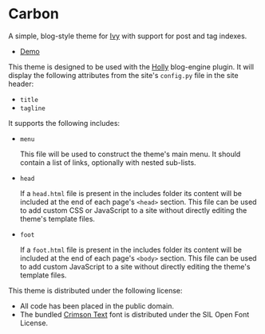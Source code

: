 # Carbon

[1]: https://github.com/dmulholl/ivy
[2]: http://www.dmulholl.com/demos/holly/
[3]: https://github.com/dmulholl/holly
[4]: https://fonts.google.com/specimen/Crimson+Text

A simple, blog-style theme for [Ivy][1] with support for post and tag indexes.

* [Demo][2]

This theme is designed to be used with the [Holly][3] blog-engine plugin.
It will display the following attributes from the site's `config.py` file in the site header:

* `title`
* `tagline`

It supports the following includes:

* `menu`

    This file will be used to construct the theme's main menu. It should contain
    a list of links, optionally with nested sub-lists.

* `head`

    If a `head.html` file is present in the includes folder its content will be
    included at the end of each page's `<head>` section. This file can be used
    to add custom CSS or JavaScript to a site without directly editing the
    theme's template files.

* `foot`

    If a `foot.html` file is present in the includes folder its content will
    be included at the end of each page's `<body>` section. This file can be
    used to add custom JavaScript to a site without directly editing the
    theme's template files.

This theme is distributed under the following license:

* All code has been placed in the public domain.
* The bundled [Crimson Text][4] font is distributed under the SIL Open Font License.
